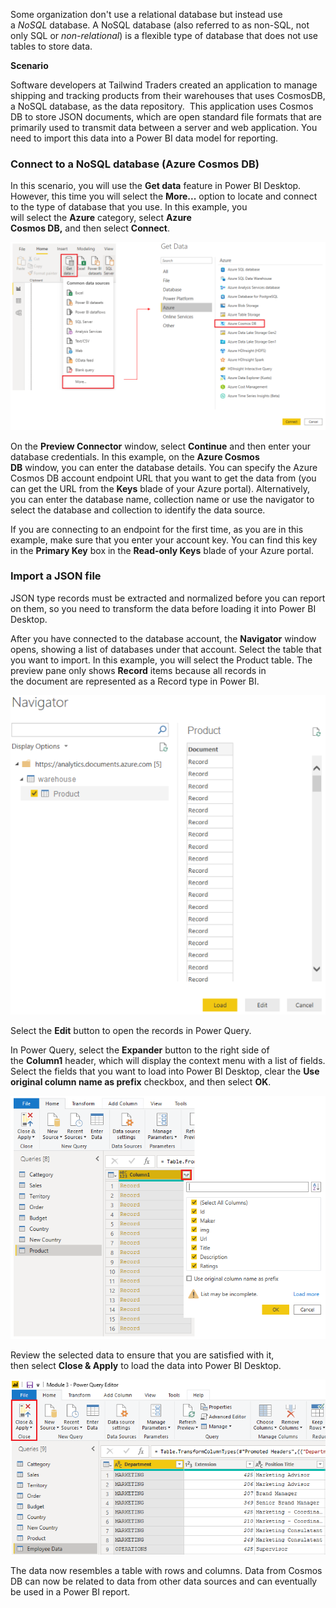 Some organization don't use a relational database but instead use
a *NoSQL* database. A NoSQL database (also referred to as non-SQL, not
only SQL or *non-relational*) is a flexible type of database that does
not use tables to store data.  

**Scenario**

Software developers at Tailwind Traders created an application to manage
shipping and tracking products from their warehouses that uses CosmosDB,
a NoSQL database, as the data repository.  This application uses Cosmos
DB to store JSON documents, which are open standard file formats that
are primarily used to transmit data between a server and web
application. You need to import this data into a Power BI data model for
reporting.

### Connect to a NoSQL database (Azure Cosmos DB) 

In this scenario, you will use the **Get data** feature in Power BI
Desktop. However, this time you will select the **More...** option to
locate and connect to the type of database that you use. In this
example, you will select the **Azure** category, select **Azure
Cosmos DB,** and then select **Connect**. 

[![Get Data from Azure Cosmos DB option](../media/4-get-data-cosmos-ssm.png)](../media/4-get-data-cosmos-ssm.png#lightbox)

On the **Preview Connector** window, select **Continue** and then enter
your database credentials. In this example, on the **Azure Cosmos
DB** window, you can enter the database details. You can specify the
Azure Cosmos DB account endpoint URL that you want to get the data
from (you can get the URL from the **Keys** blade of your Azure portal).
Alternatively, you can enter the database name, collection name or use
the navigator to select the database and collection to identify the data
source.

If you are connecting to an endpoint for the first time, as you are in
this example, make sure that you enter your account key. You can find
this key in the **Primary Key** box in the **Read-only Keys** blade of
your Azure portal.

### Import a JSON file 

JSON type records must be extracted and normalized before you can report
on them, so you need to transform the data before loading it into Power
BI Desktop. 

After you have connected to the database account,
the **Navigator** window opens, showing a list of databases under that
account. Select the table that you want to import. In this example, you
will select the Product table. The preview pane only shows **Record**
items because all records in the document are represented as a Record
type in Power BI. 

[![Navigator window with list of available records](../media/4-cosmos-navigator-ss.png)](../media/4-cosmos-navigator-ss.png#lightbox)

Select the **Edit** button to open the records in Power Query.  

In Power Query, select the **Expander** button to the right side of
the **Column1** header, which will display the context menu with a list
of fields. Select the fields that you want to load into Power BI
Desktop, clear the **Use original column name as prefix** checkbox, and
then select **OK**. 

[![Expand records function](../media/4-expand-record-ssm.png)](../media/4-expand-record-ssm.png#lightbox)

Review the selected data to ensure that you are satisfied with it,
then select **Close & Apply** to load the data into Power BI Desktop. 

[![Close and Apply step in Power Query](../media/4-cosmos-results-ssm.png)](../media/4-cosmos-results-ssm.png#lightbox)

The data now resembles a table with rows and columns. Data from Cosmos
DB can now be related to data from other data sources and can eventually
be used in a Power BI report. 
